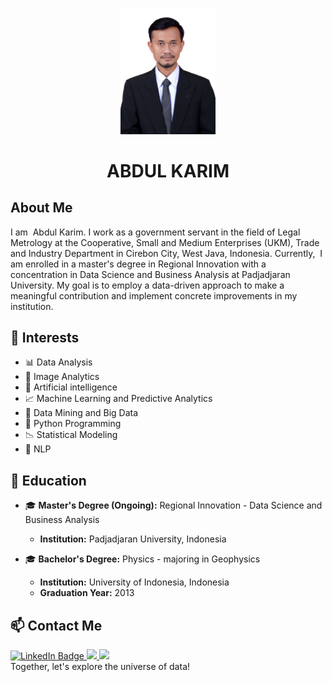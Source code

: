 <p align="center">
  <img src="Foto 3x4_Abdul Karim.jpg" alt="Profile Picture" width="30%" height="30%">
</p>
<h1 align="center">ABDUL KARIM</h1>

## About Me
I am  Abdul Karim. I work as a government servant in the field of Legal Metrology at the Cooperative, Small and Medium Enterprises (UKM), Trade and Industry Department in Cirebon City, West Java, Indonesia. Currently,  I am enrolled in a master's degree in Regional Innovation with a concentration in Data Science and Business Analysis at Padjadjaran University. My goal is to employ a data-driven approach to make a meaningful contribution and implement concrete improvements in my institution.

## 🌟 Interests
- 📊 Data Analysis 
- 🌄 Image Analytics 
- 🤖 Artificial intelligence
- 📈 Machine Learning and Predictive Analytics
- 📡 Data Mining and Big Data
- 🐍 Python Programming
- 📉 Statistical Modeling
- 📑 NLP
 
## 🧰 Education
- 🎓 **Master's Degree (Ongoing):** Regional Innovation - Data Science and Business Analysis 
  - **Institution:** Padjadjaran University, Indonesia
 
- 🎓 **Bachelor's Degree:** Physics - majoring in Geophysics
  - **Institution:** University of Indonesia, Indonesia
  - **Graduation Year:** 2013
    
## 📫 Contact Me

<div>
<a href="https://www.linkedin.com/in/abdul-karim-b88a7649/">
    <img src="https://img.shields.io/badge/LinkedIn-blue?style=for-the-badge&logo=linkedin&logoColor=white" alt="LinkedIn Badge"/>
  </a>
  <a href="https://mail.google.com/mail/u/0/?tab=rm&ogbl#inbox">
    <img src="https://img.shields.io/badge/gmail-%23D14836.svg?&style=for-the-badge&logo=gmail&logoColor=white" />
  </a>
  <a href="https://www.instagram.com/abdul.karim01/">
    <img src="https://img.shields.io/badge/instagram-%23dc2743.svg?&style=for-the-badge&logo=instagram&logoColor=white" />
  </a>
</div>
Together, let's explore the universe of data!
